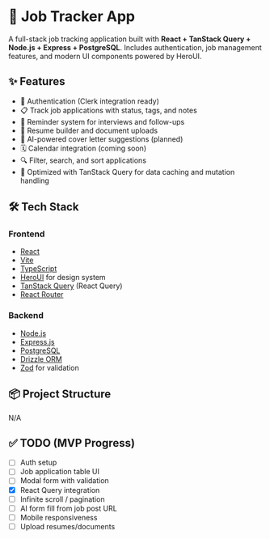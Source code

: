 # 💼 Job Tracker App

A full-stack job tracking application built with **React + TanStack Query + Node.js + Express + PostgreSQL**. Includes authentication, job management features, and modern UI components powered by HeroUI.

## ✨ Features

- 🔐 Authentication (Clerk integration ready)
- 📋 Track job applications with status, tags, and notes
- 📅 Reminder system for interviews and follow-ups
- 📄 Resume builder and document uploads
- 🧠 AI-powered cover letter suggestions (planned)
- 🗓️ Calendar integration (coming soon)
- 🔍 Filter, search, and sort applications
- 🚀 Optimized with TanStack Query for data caching and mutation handling

## 🛠 Tech Stack

### Frontend

- [React](https://reactjs.org/)
- [Vite](https://vitejs.dev/)
- [TypeScript](https://www.typescriptlang.org/)
- [HeroUI](https://heroui.dev/) for design system
- [TanStack Query](https://tanstack.com/query/latest) (React Query)
- [React Router](https://reactrouter.com/)

### Backend

- [Node.js](https://nodejs.org/)
- [Express.js](https://expressjs.com/)
- [PostgreSQL](https://www.postgresql.org/)
- [Drizzle ORM](https://orm.drizzle.team/)
- [Zod](https://zod.dev/) for validation


## 📦 Project Structure
N/A

## ✅ TODO (MVP Progress)

- [ ] Auth setup
- [ ] Job application table UI
- [ ] Modal form with validation
- [x] React Query integration
- [ ] Infinite scroll / pagination
- [ ] AI form fill from job post URL
- [ ] Mobile responsiveness
- [ ] Upload resumes/documents
